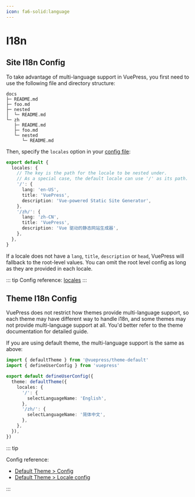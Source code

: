 ```yaml
---
icon: fa6-solid:language
---
```


# I18n

## Site I18n Config

To take advantage of multi-language support in VuePress, you first need to use the following file and directory structure:

```
docs
├─ README.md
├─ foo.md
├─ nested
│  └─ README.md
└─ zh
   ├─ README.md
   ├─ foo.md
   └─ nested
      └─ README.md
```

Then, specify the `locales` option in your [config file](./configuration.md#config-file):

```ts
export default {
  locales: {
    // The key is the path for the locale to be nested under.
    // As a special case, the default locale can use '/' as its path.
    '/': {
      lang: 'en-US',
      title: 'VuePress',
      description: 'Vue-powered Static Site Generator',
    },
    '/zh/': {
      lang: 'zh-CN',
      title: 'VuePress',
      description: 'Vue 驱动的静态网站生成器',
    },
  },
}
```

If a locale does not have a `lang`, `title`, `description` or `head`, VuePress will fallback to the root-level values. You can omit the root level config as long as they are provided in each locale.

::: tip
Config reference: [locales](../reference/config.md#locales)
:::

## Theme I18n Config

VuePress does not restrict how themes provide multi-language support, so each theme may have different way to handle i18n, and some themes may not provide multi-language support at all. You'd better refer to the theme documentation for detailed guide.

If you are using default theme, the multi-language support is the same as above:

```ts
import { defaultTheme } from '@vuepress/theme-default'
import { defineUserConfig } from 'vuepress'

export default defineUserConfig({
  theme: defaultTheme({
    locales: {
      '/': {
        selectLanguageName: 'English',
      },
      '/zh/': {
        selectLanguageName: '简体中文',
      },
    },
  }),
})
```

::: tip

Config reference:

- [Default Theme > Config](https://ecosystem.vuejs.press/themes/default/config.html)
- [Default Theme > Locale config](https://ecosystem.vuejs.press/themes/default/locale.html)

:::

